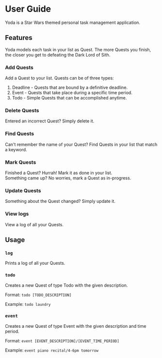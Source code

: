 # User Guide

Yoda is a Star Wars themed personal task management application. 

## Features 

Yoda models each task in your list as Quest. The more Quests you finish, the closer you get to defeating the Dark Lord of Sith.

### Add Quests

Add a Quest to your list. Quests can be of three types:
1. Deadline - Quests that are bound by a definitive deadline.
2. Event - Quests that take place during a specific time period.
3. Todo - Simple Quests that can be accomplished anytime.

### Delete Quests

Entered an incorrect Quest? Simply delete it.

### Find Quests

Can't remember the name of your Quest? Find Quests in your list that match a keyword.

### Mark Quests

Finished a Quest? Hurrah! Mark it as done in your list. </br>
Something came up? No worries, mark a Quest as in-progress.

### Update Quests

Something about the Quest changed? Simply update it.

### View logs

View a log of all your Quests.

## Usage

### `log`

Prints a log of all your Quests.

### `todo`

Creates a new Quest of type Todo with the given description.

Format:
`todo [TODO_DESCRIPTION]`

Example:
`todo laundry`

### `event`

Creates a new Quest of type Event with the given description and time period.

Format:
`event [EVENT_DESCRIPTION]/[EVENT_TIME_PERIOD]`

Example:
`event piano recital/4-6pm tomorrow`
